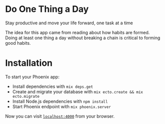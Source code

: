 # Do One Thing a Day

Stay productive and move your life forward, one task at a time

The idea for this app came from reading about how habits are formed. Doing at least one thing a day without breaking a chain is critical to forming good habits.

# Installation

To start your Phoenix app:

  * Install dependencies with `mix deps.get`
  * Create and migrate your database with `mix ecto.create && mix ecto.migrate`
  * Install Node.js dependencies with `npm install`
  * Start Phoenix endpoint with `mix phoenix.server`

Now you can visit [`localhost:4000`](http://localhost:4000) from your browser.